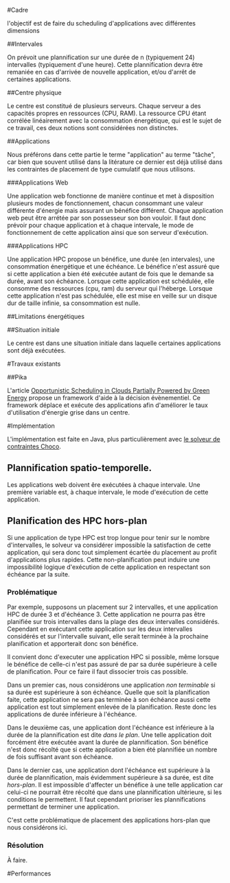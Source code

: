

#Cadre

l'objectif est de faire du scheduling d'applications avec différentes dimensions


##Intervales

On prévoit une plannification sur une durée de n (typiquement 24) intervalles (typiquement d'une heure).
Cette plannification devra être remaniée en cas d'arrivée de nouvelle application, et/ou d'arrêt de certaines applications.


##Centre physique

Le centre est constitué de plusieurs serveurs. Chaque serveur a des capacités propres en ressources (CPU, RAM). La ressource CPU étant corrélée linéairement avec la consommation énergétique, qui est le sujet de ce travail, ces deux notions sont considérées non distinctes.


##Applications

Nous préférons dans cette partie le terme "application" au terme "tâche", car bien que souvent utilisé dans la litérature ce dernier est déjà utilisé dans les contraintes de placement de type cumulatif que nous utilisons.

###Applications Web

Une application web fonctionne de manière continue et met à disposition plusieurs modes de fonctionnement, chacun consommant une valeur différente d'énergie mais assurant un bénéfice différent.
Chaque application web peut être arrétée par son possesseur son bon vouloir. Il faut donc prévoir pour chaque application et à chaque intervale, le mode de fonctionnement de cette application ainsi que son serveur d'exécution.

###Applications HPC

Une application HPC propose un bénéfice, une durée (en intervales), une consommation énergétique et une échéance. Le bénéfice n'est assuré que si cette application a bien été exécutée autant de fois que le demande sa durée, avant son échéance.
Lorsque cette application est schédulée, elle consomme des ressources (cpu, ram) du serveur qui l'héberge. Lorsque cette application n'est pas schédulée, elle est mise en veille sur un disque dur de taille infinie, sa consommation est nulle.

##Limitations énergétiques

##Situation initiale

Le centre est dans une situation initiale dans laquelle certaines applications sont déjà exécutées.

#Travaux existants

##Pika

L'article [Opportunistic Scheduling in Clouds Partially Powered by Green Energy](https://hal.inria.fr/hal-01205911v1) propose un framework d'aide à la décision évènementiel. Ce framework déplace et exécute des applications afin d'améliorer le taux d'utilisation d'énergie grise dans un centre.

#Implémentation

L'implémentation est faite en Java, plus particulièrement avec [le solveur de contraintes Choco](https://github.com/chocoteam/choco-solver).

## Plannification spatio-temporelle.

Les applications web doivent êre exécutées à chaque intervale. Une première variable est, à chaque intervale, le mode d'exécution de cette application.

## Planification des HPC hors-plan

Si une application de type HPC est trop longue pour tenir sur le nombre d'intervalles, le solveur va considérer impossible la satisfaction de cette application, qui sera donc tout simplement écartée du placement au profit d'applications plus rapides. Cette non-planification peut induire une impossibilité logique d'exécution de cette application en respectant son échéance par la suite.

### Problématique

Par exemple, supposons un placement sur 2 intervalles, et une application HPC de durée 3 et d'échéance 3. Cette application ne pourra pas être planifiée sur trois intervalles dans la plage des deux intervalles considérés. Cependant en exécutant cette application sur les deux intervalles considérés et sur l'intervalle suivant, elle serait terminée à la prochaine planification et apporterait donc son bénéfice.

Il convient donc d'executer une application HPC si possible, même lorsque le bénéfice de celle-ci n'est pas assuré de par sa durée supérieure à celle de planification. Pour ce faire il faut dissocier trois cas possible.

Dans un premier cas, nous considérons une application *non terminable* si sa durée est supérieure à son échéance. Quelle que soit la planification faite, cette application ne sera pas terminée à son échéance aussi cette application est tout simplement enlevée de la planification. Reste donc les applications de durée inférieure à l'échéance.

Dans le deuxième cas, une application dont l'échéance est inférieure à la durée de la plannification est dite *dans le plan*. Une telle application doit forcément être exécutée avant la durée de plannification. Son bénéfice n'est donc récolté que si cette application a bien été plannifiée un nombre de fois suffisant avant son échéance.

Dans le dernier cas, une application dont l'échéance est supérieure à la durée de plannification, mais évidemment supérieure à sa durée, est dite *hors-plan*. Il est impossible d'affecter un bénéfice à une telle application car celui-ci ne pourrait être récolté que dans une plannification ultérieure, si les conditions le permettent. Il faut cependant prioriser les plannifications permettant de terminer une application.

C'est cette problématique de placement des applications hors-plan que nous considérons ici.

### Résolution

À faire.

#Performances

